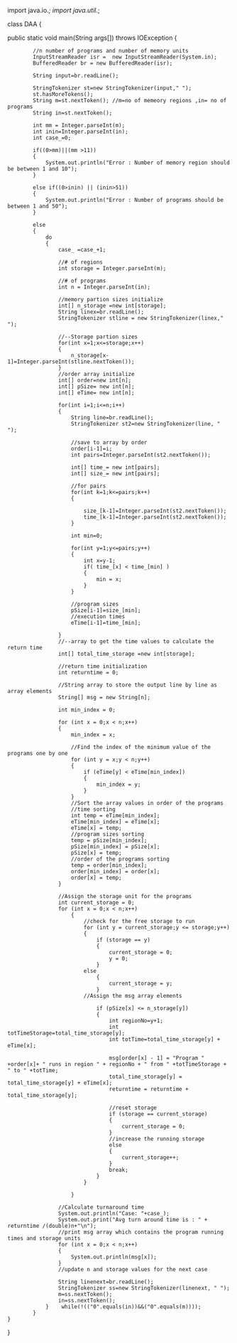 import java.io.*;
import java.util.*;

class DAA 
{
 
public static void main(String args[]) throws IOException
	{
            
			//n number of programs and number of memory units
			InputStreamReader isr =  new InputStreamReader(System.in);
			BufferedReader br = new BufferedReader(isr);

			String input=br.readLine();
			
			StringTokenizer st=new StringTokenizer(input," ");
			st.hasMoreTokens();
			String m=st.nextToken(); //m=no of memeory regions ,in= no of programs
			String in=st.nextToken();
			
			int mm = Integer.parseInt(m);
			int inin=Integer.parseInt(in);
			int case_=0;
			
			if((0>mm)||(mm >11))
			{
				System.out.println("Error : Number of memory region should be between 1 and 10");
			}
			
			else if((0>inin) || (inin>51))
			{
				System.out.println("Error : Number of programs should be between 1 and 50");
			}
			
			else 
			{
				do
				{
					case_ =case_+1;
					
					//# of regions
					int storage = Integer.parseInt(m);
			
					//# of programs
					int n = Integer.parseInt(in);
			
					//memory partion sizes initialize
					int[] n_storage =new int[storage];  
					String linex=br.readLine();
					StringTokenizer stline = new StringTokenizer(linex," ");
			
					//--Storage partion sizes
					for(int x=1;x<=storage;x++)
					{
						n_storage[x-1]=Integer.parseInt(stline.nextToken());
					}
					//order array initialize
					int[] order=new int[n];
					int[] pSize= new int[n];
					int[] eTime= new int[n];
    
					for(int i=1;i<=n;i++)
					{
						String line=br.readLine();
						StringTokenizer st2=new StringTokenizer(line, " ");
				
						//save to array by order    
						order[i-1]=i;
						int pairs=Integer.parseInt(st2.nextToken());
				
						int[] time_= new int[pairs];
						int[] size_= new int[pairs];
						
						//for pairs
						for(int k=1;k<=pairs;k++)
						{
                    
							size_[k-1]=Integer.parseInt(st2.nextToken());                   
							time_[k-1]=Integer.parseInt(st2.nextToken());
						}
                
						int min=0;
                
						for(int y=1;y<=pairs;y++)
						{     
							int x=y-1;
							if( time_[x] < time_[min] )
							{
								min = x;
							}
						}
                
						//program sizes
						pSize[i-1]=size_[min];
						//execution times
						eTime[i-1]=time_[min];
                
					}
					//--array to get the time values to calculate the return time
					int[] total_time_storage =new int[storage];
                
					//return time initialization
					int returntime = 0;

					//String array to store the output line by line as array elements
					String[] msg = new String[n];
        
					int min_index = 0;
				
					for (int x = 0;x < n;x++)
					{
						min_index = x;
                        
						//Find the index of the minimum value of the programs one by one
						for (int y = x;y < n;y++)
						{
							if (eTime[y] < eTime[min_index])
							{
								min_index = y;
							}
						}
						//Sort the array values in order of the programs
						//time sorting
						int temp = eTime[min_index];
						eTime[min_index] = eTime[x];
						eTime[x] = temp;
						//program sizes sorting
						temp = pSize[min_index];
						pSize[min_index] = pSize[x];
						pSize[x] = temp;
						//order of the programs sorting
						temp = order[min_index];
						order[min_index] = order[x];
						order[x] = temp;
					}

					//Assign the storage unit for the programs
					int current_storage = 0;
					for (int x = 0;x < n;x++)
						{
							//check for the free storage to run
							for (int y = current_storage;y <= storage;y++)
							{
								if (storage == y)
								{
									current_storage = 0;
									y = 0;
								}
							else
								{
									current_storage = y;
								}
							//Assign the msg array elements 
				
								if (pSize[x] <= n_storage[y])
								{
									int regionNo=y+1;
									int totTimeStorage=total_time_storage[y];
									int totTime=total_time_storage[y] + eTime[x];
						
									msg[order[x] - 1] = "Program " +order[x]+ " runs in region " + regionNo + " from " +totTimeStorage + " to " +totTime;
									total_time_storage[y] = total_time_storage[y] + eTime[x];
									returntime = returntime + total_time_storage[y];
						
									//reset storage
									if (storage == current_storage)
									{
										current_storage = 0;
									}
									//increase the running storage
									else
									{
										current_storage++;
									}
									break;
								}
							}

						}

					//Calculate turnaround time
					System.out.println("Case: "+case_);
					System.out.print("Avg turn around time is : " + returntime /(double)n+"\n");
					//print msg array which contains the program running times and storage units
					for (int x = 0;x < n;x++)
					{
						System.out.println(msg[x]);
					}              
					//update n and storage values for the next case
				
					String linenext=br.readLine();
					StringTokenizer ss=new StringTokenizer(linenext, " ");
					m=ss.nextToken();
					in=ss.nextToken();   
				}	 while(!(("0".equals(in))&&("0".equals(m))));
			}
	}
	
}

	
 
